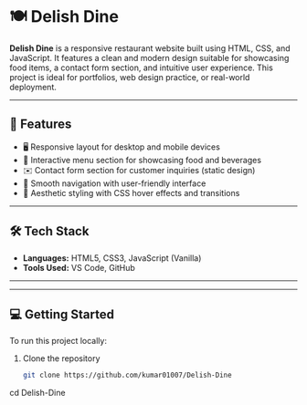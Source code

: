 # 🍽️ Delish Dine

**Delish Dine** is a responsive restaurant website built using HTML, CSS, and JavaScript. It features a clean and modern design suitable for showcasing food items, a contact form section, and intuitive user experience. This project is ideal for portfolios, web design practice, or real-world deployment.

---

## 🚀 Features

- 🖥️ Responsive layout for desktop and mobile devices
- 🧾 Interactive menu section for showcasing food and beverages
- ✉️ Contact form section for customer inquiries (static design)
- 🧭 Smooth navigation with user-friendly interface
- 🎨 Aesthetic styling with CSS hover effects and transitions

---

## 🛠️ Tech Stack

- **Languages:** HTML5, CSS3, JavaScript (Vanilla)
- **Tools Used:** VS Code, GitHub

---


---

## 💻 Getting Started

To run this project locally:

1. Clone the repository  
   ```bash
   git clone https://github.com/kumar01007/Delish-Dine
cd Delish-Dine


